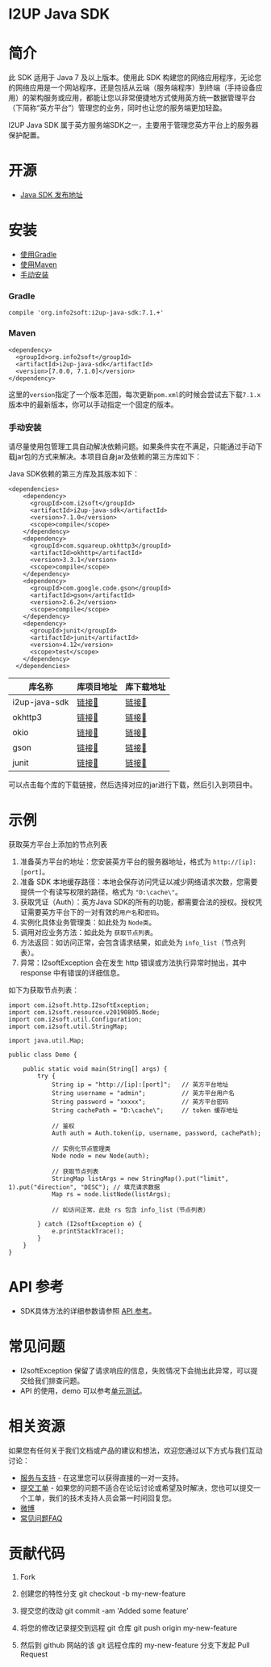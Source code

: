 I2UP Java SDK
========

简介
==

此 SDK 适用于 Java 7 及以上版本。使用此 SDK 构建您的网络应用程序，无论您的网络应用是一个网站程序，还是包括从云端（服务端程序）到终端（手持设备应用）的架构服务或应用，都能让您以非常便捷地方式使用英方统一数据管理平台（下简称“英方平台”）管理您的业务，同时也让您的服务端更加轻盈。

I2UP Java SDK 属于英方服务端SDK之一，主要用于管理您英方平台上的服务器保护配置。

开源
==

*   [Java SDK 发布地址](https://github.com/info2soft/i2up-java-sdk)

安装
==

*   [使用Gradle](#Gradle)
*   [使用Maven](#Maven)
*   [手动安装](#手动安装)

### Gradle

    compile 'org.info2soft:i2up-java-sdk:7.1.+'


### Maven

    <dependency>
      <groupId>org.info2soft</groupId>
      <artifactId>i2up-java-sdk</artifactId>
      <version>[7.0.0, 7.1.0]</version>
    </dependency>

这里的`version`指定了一个版本范围，每次更新`pom.xml`的时候会尝试去下载`7.1.x`版本中的最新版本，你可以手动指定一个固定的版本。

### 手动安装

请尽量使用包管理工具自动解决依赖问题。如果条件实在不满足，只能通过手动下载jar包的方式来解决。本项目自身jar及依赖的第三方库如下：

Java SDK依赖的第三方库及其版本如下：

    <dependencies>
        <dependency>
          <groupId>com.i2soft</groupId>
          <artifactId>i2up-java-sdk</artifactId>
          <version>7.1.0</version>
          <scope>compile</scope>
        </dependency>
        <dependency>
          <groupId>com.squareup.okhttp3</groupId>
          <artifactId>okhttp</artifactId>
          <version>3.3.1</version>
          <scope>compile</scope>
        </dependency>
        <dependency>
          <groupId>com.google.code.gson</groupId>
          <artifactId>gson</artifactId>
          <version>2.6.2</version>
          <scope>compile</scope>
        </dependency>
        <dependency>
          <groupId>junit</groupId>
          <artifactId>junit</artifactId>
          <version>4.12</version>
          <scope>test</scope>
        </dependency>
      </dependencies>


 | 库名称 | 库项目地址 | 库下载地址 | 
 | ----- | --------- | --------- | 
 | i2up-java-sdk |  [链接🔗](https://github.com/info2soft/i2up-java-sdk)  | [链接🔗](http://search.maven.org/#search%7Cga%7C1%7Ca%3A%22i2up-java-sdk%22) | 
 | okhttp3 | [链接🔗](https://github.com/square/okhttp) | [链接🔗](http://search.maven.org/#search%7Cga%7C1%7Cg%3A%22com.squareup.okhttp3%22) | 
 | okio | [链接🔗](https://github.com/square/okio) | [链接🔗](http://search.maven.org/#search%7Cga%7C1%7Cg%3A%22com.squareup.okio%22) | 
 | gson | [链接🔗](https://github.com/google/gson) | [链接🔗](http://search.maven.org/#search%7Cga%7C1%7Cg%3A%22com.google.code.gson%22) | 
 | junit | [链接🔗](http://junit.org/junit4/) | [链接🔗](http://search.maven.org/#search%7Cga%7C1%7Cg%3A%22junit%22) | 

可以点击每个库的下载链接，然后选择对应的jar进行下载，然后引入到项目中。

示例
==

获取英方平台上添加的节点列表

1. 准备英方平台的地址：您安装英方平台的服务器地址，格式为 `http://[ip]:[port]`。
2. 准备 SDK 本地缓存路径：本地会保存访问凭证以减少网络请求次数，您需要提供一个有读写权限的路径，格式为 `"D:\cache\"`。
3. 获取凭证（Auth）：英方Java SDK的所有的功能，都需要合法的授权。授权凭证需要英方平台下的一对有效的`用户名`和`密码`。
4. 实例化具体业务管理类：如此处为 `Node类`。
5. 调用对应业务方法：如此处为 `获取节点列表`。
6. 方法返回：如访问正常，会包含请求结果，如此处为 `info_list`（节点列表）。
7. 异常：I2softException 会在发生 http 错误或方法执行异常时抛出，其中 response 中有错误的详细信息。

如下为获取节点列表：

    import com.i2soft.http.I2softException;
    import com.i2soft.resource.v20190805.Node;
    import com.i2soft.util.Configuration;
    import com.i2soft.util.StringMap;
    
    import java.util.Map;
    
    public class Demo {
    
        public static void main(String[] args) {
            try {
                String ip = "http://[ip]:[port]";   // 英方平台地址
                String username = "admin";          // 英方平台用户名
                String password = "xxxxx";          // 英方平台密码
                String cachePath = "D:\cache\";     // token 缓存地址
    
                // 鉴权
                Auth auth = Auth.token(ip, username, password, cachePath);
    
                // 实例化节点管理类
                Node node = new Node(auth);
    
                // 获取节点列表
                StringMap listArgs = new StringMap().put("limit", 1).put("direction", "DESC"); // 填充请求数据
                Map rs = node.listNode(listArgs);
    
                // 如访问正常，此处 rs 包含 info_list（节点列表）
    
            } catch (I2softException e) {
                e.printStackTrace();
            }
        }
    }

API 参考
======

*   SDK具体方法的详细参数请参照 [API 参考](https://i2up-api-doc.info2soft.com/apiref/)。

常见问题
====

*   I2softException 保留了请求响应的信息，失败情况下会抛出此异常，可以提交给我们排查问题。
*   API 的使用，demo 可以参考[单元测试](https://github.com/info2soft/i2up-java-sdk/tree/develop/src/test/java/test/com/i2soft)。

相关资源
====

如果您有任何关于我们文档或产品的建议和想法，欢迎您通过以下方式与我们互动讨论：

*   [服务与支持](https://www.info2soft.com/support) \- 在这里您可以获得直接的一对一支持。
*   [提交工单](http://support.info2soft.com/welcome/) \- 如果您的问题不适合在论坛讨论或希望及时解决，您也可以提交一个工单，我们的技术支持人员会第一时间回复您。
*   [微博](https://weibo.com/info2soft)
*   [常见问题FAQ](http://support.info2soft.com/service/public.pl)

贡献代码
====

1.  Fork
    
2.  创建您的特性分支 git checkout -b my-new-feature
    
3.  提交您的改动 git commit -am 'Added some feature'
    
4.  将您的修改记录提交到远程 git 仓库 git push origin my-new-feature
    
5.  然后到 github 网站的该 git 远程仓库的 my-new-feature 分支下发起 Pull Request
    
